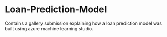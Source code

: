 # Loan-Prediction-Model
Contains a gallery submission explaining how a loan prediction model was built using azure machine learning studio.
